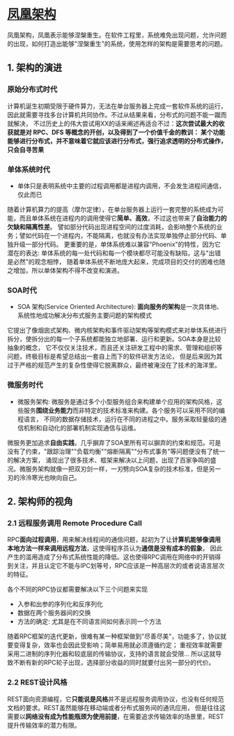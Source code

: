 # [凤凰架构](https://icyfenix.cn)

凤凰架构，凤凰表示能够涅槃重生。在软件工程里，系统难免出现问题，允许问题的出现，如何打造出能够"涅槃重生"的系统，使用怎样的架构是需要思考的问题。

## 1. 架构的演进

### 原始分布式时代

计算机诞生初期受限于硬件算力，无法在单台服务器上完成一套软件系统的运行，因此就需要寻找多台计算机共同协作。不过从结果来看，分布式的问题不能一蹴而就解决，
不过历史上的伟大尝试用XX的话来阐述再适合不过：**这次尝试最大的收获就是对 RPC、DFS 等概念的开创，以及得到了一个价值千金的教训：
某个功能能够进行分布式，并不意味着它就应该进行分布式，强行追求透明的分布式操作，只会自寻苦果**

### 单体系统时代

- 单体只是表明系统中主要的过程调用都是进程内调用，不会发生进程间通信，仅此而已

随着计算机算力的提高（摩尔定律），在单台服务器上运行一套完整的系统成为可能，而且单体系统在进程内的调用使得它**简单、高效**，不过这也带来了**自治能力的欠缺和隔离性差**。
譬如部分代码出现进程空间的过度消耗，会影响整个系统的业务；譬如代码在一个进程内，不能隔离，也就没有办法实现单独停止部分代码、单独升级一部分代码。
更重要的是，单体系统难以兼容"Phoenix"的特性，因为它潜在的表达: 单体系统的每一处代码和每一个模块都尽可能没有缺陷，这与"出错是必然"的观念相悖，
随着单体系统不断地庞大起来，完成项目的交付的困难也随之增加，所以单体架构不得不改变和演进。

### SOA时代

- SOA 架构(Service Oriented Architecture): **面向服务的架构**是一次具体地、系统性地成功解决分布式服务主要问题的架构模式

它提出了像烟囱式架构、微内核架构和事件驱动架构等架构模式来对单体系统进行拆分，使拆分出的每一个子系统都能独立地部署、运行和更新。SOA本身是比较抽象的概念，
它不仅仅关注技术，而且还关注研发工程中的需求、管理和组织等问题，终极目标是希望总结出一套自上而下的软件研发方法论，
但是后来因为其过于严格的规范产生的复杂性使得它脱离群众，最终被淹没在了技术的海洋里。

### 微服务时代

- 微服务架构: 微服务是通过多个小型服务组合来构建单个应用的架构风格，这些服务**围绕业务能力**而非特定的技术标准来构建。各个服务可以采用不同的编程语言，
  不同的数据存储技术，运行在不同的进程之中。服务采取轻量级的通信机制和自动化的部署机制实现通信与运维。

微服务更加追求**自由实践**，几乎摒弃了SOA里所有可以摒弃的约束和规范。可是没有了约束，"跟踪治理""负载均衡""熔断隔离""分布式事务"等问题便没有了统一的解决方案，
涌现出了很多技术、框架来解决以上问题，出现了百家争鸣的盛况。微服务架构就像一把双刃剑一样，一刃劈向SOA复杂的技术标准，但是另一刃的泠泠寒光也映向自己。

## 2. 架构师的视角

### 2.1 远程服务调用 Remote Procedure Call

RPC**面向过程调用**，用来解决线程间的通信问题，起初为了让**计算机能够像调用本地方法一样来调用远程方法**，这使得程序员认为**通信是没有成本的假象**，
因此产生的滥用造成了分布式系统性能的降低。这也使得RPC调用在网络中的开销得到关注，并且认定它不能与IPC划等号，RPC应该是一种高层次的或者说语言层次的特征。

各个不同的RPC协议都需要解决以下三个问题来实现
- 入参和出参的序列化和反序列化
- 数据在两个服务器间的交换
- 方法的确定: 尤其是在不同语言间如何表示同一个方法

随着RPC框架的迭代更新，很难有某一种框架做到"尽善尽美"，功能多了，协议就要变得复杂，效率也会因此受影响；简单易用就必须遵循约定；
重视效率就需要采用二进制的序列化器和较底层的传输协议，支持的语言就会受限... 所以这就导致不断有新的RPC轮子出现，选择部分收益的同时就要付出另一部分的代价。

### 2.2 REST设计风格

REST面向资源编程，它**只能说是风格**并不是远程服务调用协议，也没有任何规范文档的要求。REST虽然能够在移动端或者分布式服务间的通讯应用，
但是往往这需要以**网络没有成为性能瓶颈为使用前提**，在需要追求传输效率的场景里，REST 提升传输效率的潜力有限。